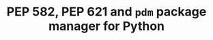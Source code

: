---
title: "PEP 582, PEP 621 and `pdm` package manager for Python"
tags: ["Python", "Package manager", "PEP"]
created_at: 2022-08-15
---